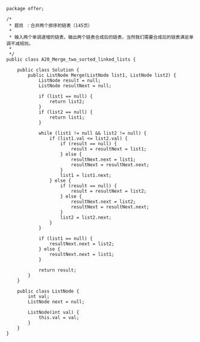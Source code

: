 	package offer;
	
	/*
	 * 题目 ：合并两个排序的链表（145页）
	 * 
	 * 输入两个单调递增的链表，输出两个链表合成后的链表，当然我们需要合成后的链表满足单调不减规则。
	 *
	 */
	public class A20_Merge_two_sorted_linked_lists {
	
		public class Solution {
			public ListNode Merge(ListNode list1, ListNode list2) {
				ListNode result = null;
				ListNode resultNext = null;
	
				if (list1 == null) {
					return list2;
				}
				if (list2 == null) {
					return list1;
				}
	
				while (list1 != null && list2 != null) {
					if (list1.val <= list2.val) {
						if (result == null) {
							result = resultNext = list1;
						} else {
							resultNext.next = list1;
							resultNext = resultNext.next;
						}
						list1 = list1.next;
					} else {
						if (result == null) {
							result = resultNext = list2;
						} else {
							resultNext.next = list2;
							resultNext = resultNext.next;
						}
						list2 = list2.next;
					}
				}
	
				if (list1 == null) {
					resultNext.next = list2;
				} else {
					resultNext.next = list1;
				}
	
				return result;
			}
		}
	
		public class ListNode {
			int val;
			ListNode next = null;
	
			ListNode(int val) {
				this.val = val;
			}
		}
	}
